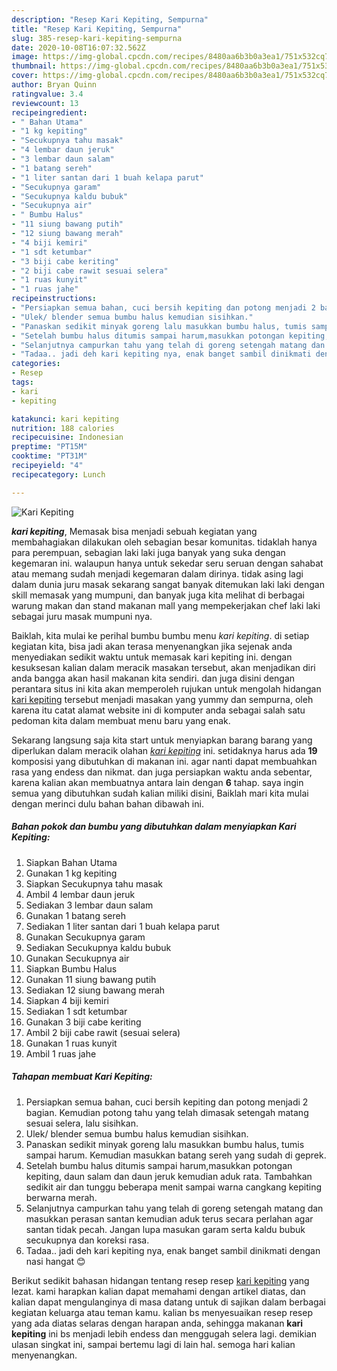 ```yaml
---
description: "Resep Kari Kepiting, Sempurna"
title: "Resep Kari Kepiting, Sempurna"
slug: 385-resep-kari-kepiting-sempurna
date: 2020-10-08T16:07:32.562Z
image: https://img-global.cpcdn.com/recipes/8480aa6b3b0a3ea1/751x532cq70/kari-kepiting-foto-resep-utama.jpg
thumbnail: https://img-global.cpcdn.com/recipes/8480aa6b3b0a3ea1/751x532cq70/kari-kepiting-foto-resep-utama.jpg
cover: https://img-global.cpcdn.com/recipes/8480aa6b3b0a3ea1/751x532cq70/kari-kepiting-foto-resep-utama.jpg
author: Bryan Quinn
ratingvalue: 3.4
reviewcount: 13
recipeingredient:
- " Bahan Utama"
- "1 kg kepiting"
- "Secukupnya tahu masak"
- "4 lembar daun jeruk"
- "3 lembar daun salam"
- "1 batang sereh"
- "1 liter santan dari 1 buah kelapa parut"
- "Secukupnya garam"
- "Secukupnya kaldu bubuk"
- "Secukupnya air"
- " Bumbu Halus"
- "11 siung bawang putih"
- "12 siung bawang merah"
- "4 biji kemiri"
- "1 sdt ketumbar"
- "3 biji cabe keriting"
- "2 biji cabe rawit sesuai selera"
- "1 ruas kunyit"
- "1 ruas jahe"
recipeinstructions:
- "Persiapkan semua bahan, cuci bersih kepiting dan potong menjadi 2 bagian. Kemudian potong tahu yang telah dimasak setengah matang sesuai selera, lalu sisihkan."
- "Ulek/ blender semua bumbu halus kemudian sisihkan."
- "Panaskan sedikit minyak goreng lalu masukkan bumbu halus, tumis sampai harum. Kemudian masukkan batang sereh yang sudah di geprek."
- "Setelah bumbu halus ditumis sampai harum,masukkan potongan kepiting, daun salam dan daun jeruk kemudian aduk rata. Tambahkan sedikit air dan tunggu beberapa menit sampai warna cangkang kepiting berwarna merah."
- "Selanjutnya campurkan tahu yang telah di goreng setengah matang dan masukkan perasan santan kemudian aduk terus secara perlahan agar santan tidak pecah. Jangan lupa masukan garam serta kaldu bubuk secukupnya dan koreksi rasa."
- "Tadaa.. jadi deh kari kepiting nya, enak banget sambil dinikmati dengan nasi hangat 😊"
categories:
- Resep
tags:
- kari
- kepiting

katakunci: kari kepiting 
nutrition: 188 calories
recipecuisine: Indonesian
preptime: "PT15M"
cooktime: "PT31M"
recipeyield: "4"
recipecategory: Lunch

---
```



![Kari Kepiting](https://img-global.cpcdn.com/recipes/8480aa6b3b0a3ea1/751x532cq70/kari-kepiting-foto-resep-utama.jpg)

<b><i>kari kepiting</i></b>, Memasak bisa menjadi sebuah kegiatan yang membahagiakan dilakukan oleh sebagian besar komunitas. tidaklah hanya para perempuan, sebagian laki laki juga banyak yang suka dengan kegemaran ini. walaupun hanya untuk sekedar seru seruan dengan sahabat atau memang sudah menjadi kegemaran dalam dirinya. tidak asing lagi dalam dunia juru masak sekarang sangat banyak ditemukan laki laki dengan skill memasak yang mumpuni, dan banyak juga kita melihat di berbagai warung makan dan stand makanan mall yang mempekerjakan chef laki laki sebagai juru masak mumpuni nya.

Baiklah, kita mulai ke perihal bumbu bumbu menu <i>kari kepiting</i>. di setiap kegiatan kita, bisa jadi akan terasa menyenangkan jika sejenak anda menyediakan sedikit waktu untuk memasak kari kepiting ini. dengan kesuksesan kalian dalam meracik masakan tersebut, akan menjadikan diri anda bangga akan hasil makanan kita sendiri. dan juga disini dengan perantara situs ini kita akan memperoleh rujukan untuk mengolah hidangan <u>kari kepiting</u> tersebut menjadi masakan yang yummy dan sempurna, oleh karena itu catat alamat website ini di komputer anda sebagai salah satu pedoman kita dalam membuat menu baru yang enak.




Sekarang langsung saja kita start untuk menyiapkan barang barang yang diperlukan dalam meracik olahan <u><i>kari kepiting</i></u> ini. setidaknya harus ada <b>19</b> komposisi yang dibutuhkan di makanan ini. agar nanti dapat membuahkan rasa yang endess dan nikmat. dan juga persiapkan waktu anda sebentar, karena kalian akan membuatnya antara lain dengan <b>6</b> tahap. saya ingin semua yang dibutuhkan sudah kalian miliki disini, Baiklah mari kita mulai dengan merinci dulu bahan bahan dibawah ini.

<!--inarticleads1-->

##### Bahan pokok dan bumbu yang dibutuhkan dalam menyiapkan Kari Kepiting:

1. Siapkan  Bahan Utama
1. Gunakan 1 kg kepiting
1. Siapkan Secukupnya tahu masak
1. Ambil 4 lembar daun jeruk
1. Sediakan 3 lembar daun salam
1. Gunakan 1 batang sereh
1. Sediakan 1 liter santan dari 1 buah kelapa parut
1. Gunakan Secukupnya garam
1. Sediakan Secukupnya kaldu bubuk
1. Gunakan Secukupnya air
1. Siapkan  Bumbu Halus
1. Gunakan 11 siung bawang putih
1. Sediakan 12 siung bawang merah
1. Siapkan 4 biji kemiri
1. Sediakan 1 sdt ketumbar
1. Gunakan 3 biji cabe keriting
1. Ambil 2 biji cabe rawit (sesuai selera)
1. Gunakan 1 ruas kunyit
1. Ambil 1 ruas jahe




<!--inarticleads2-->

##### Tahapan membuat Kari Kepiting:

1. Persiapkan semua bahan, cuci bersih kepiting dan potong menjadi 2 bagian. Kemudian potong tahu yang telah dimasak setengah matang sesuai selera, lalu sisihkan.
1. Ulek/ blender semua bumbu halus kemudian sisihkan.
1. Panaskan sedikit minyak goreng lalu masukkan bumbu halus, tumis sampai harum. Kemudian masukkan batang sereh yang sudah di geprek.
1. Setelah bumbu halus ditumis sampai harum,masukkan potongan kepiting, daun salam dan daun jeruk kemudian aduk rata. Tambahkan sedikit air dan tunggu beberapa menit sampai warna cangkang kepiting berwarna merah.
1. Selanjutnya campurkan tahu yang telah di goreng setengah matang dan masukkan perasan santan kemudian aduk terus secara perlahan agar santan tidak pecah. Jangan lupa masukan garam serta kaldu bubuk secukupnya dan koreksi rasa.
1. Tadaa.. jadi deh kari kepiting nya, enak banget sambil dinikmati dengan nasi hangat 😊




Berikut sedikit bahasan hidangan tentang resep resep <u>kari kepiting</u> yang lezat. kami harapkan kalian dapat memahami dengan artikel diatas, dan kalian dapat mengulanginya di masa datang untuk di sajikan dalam berbagai kegiatan keluarga atau teman kamu. kalian bs menyesuaikan resep resep yang ada diatas selaras dengan harapan anda, sehingga makanan <b>kari kepiting</b> ini bs menjadi lebih endess dan menggugah selera lagi. demikian ulasan singkat ini, sampai bertemu lagi di lain hal. semoga hari kalian menyenangkan.

